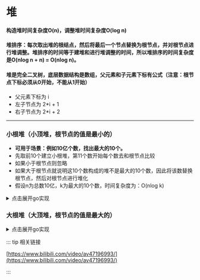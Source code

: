 # 堆
#### 构造堆时间复杂度O(n)，调整堆时间复杂度O(log n)
#### 堆排序：每次取出堆的根结点，然后将最后一个节点替换为根节点，并对根节点进行堆调整。堆排序的时间等于建堆和进行堆调整的时间，所以堆排序的时间复杂度是O(nlog n + n) = O(nlog n)。
#### 堆是完全二叉树，底层数据结构是数组，父元素和子元素下标有公式（注意：根节点下标必须从0开始，不能从1开始）
* 父元素下标为 i
* 左子节点为 2*i + 1
* 右子节点为 2*i + 2
---

### 小根堆（小顶堆，根节点的值是最小的）
* **可用于场景：例如10亿个数，找出最大的10个。**
* 先取前10个建立小根堆，第11个数开始每个数去和根节点比较
* 如果小于根节点则忽略
* 如果大于根节点就说明这10个数构成的堆不是最大的10个数，因此将该数替换根节点，然后对根节点进行堆化
* 假设n为总数10亿，k为最大的10个数，时间复杂度为：O(nlog k)

<details>

<summary>点击展开go实现</summary>

```go
// 从倒数第一个非叶子节点开始，倒着建堆
func buildHeap(arr []int) {
  lastNode := (len(arr) - 1) / 2
  for i := lastNode; i >= 0; i-- {
    heapify(arr, i)
  }
  fmt.Println("buildHeap: ", arr)
  return
}

// 自顶向下递归进行heapify，前提是本身已经构造好了小顶堆，替换根节点时，只需要对根节点调用heapify函数即可
func heapify(arr []int, i int) {
  c1 := 2 * i + 1 // 左子节点
  c2 := 2 * i + 2 // 右子节点
  min := i
  if c1 < len(arr) && arr[c1] < arr[min] {
    min = c1
  }
  if c2 < len(arr) && arr[c2] < arr[min] {
    min = c2
  }
  if min != i {
    swap(arr, min, i)
    heapify(arr, min)
  }
  return // 没有进行替换递归出口
}

// 堆排序：每次将最小值的根节点与最后一个节点互换，然后砍断最后一个节点（即之前的根节点），然后对根节点调用heapify
func heapSort(arr []int) {
  length := len(arr)
  for i := length-1; i >= 0; i-- {
    swap(arr, 0, i)
    heapify(arr[:i], 0)
  }
  return
}

func swap(arr []int, i, j int) {
  temp := arr[i]
  arr[i] = arr[j]
  arr[j] = temp
  return
}

func main() {
  arr := []int{4,3,2,5,6,1,10}
  buildHeap(arr)
  heapSort(arr)
  fmt.Println("heapSort: ", arr)
}

// 输出
// buildHeap:  [1 3 2 5 6 4 10]
// heapSort:  [10 6 5 4 3 2 1]
```

</details>

### 大根堆（大顶堆，根节点的值是最大的）

<details>

<summary>点击展开go实现</summary>

```go
func buildHeap(arr []int) {
  lastNode := (len(arr) - 1) / 2
  for i := lastNode; i >= 0; i-- {
    heapify(arr, i)
  }
  fmt.Println("buildHeap: ", arr)
  return
}

// 自顶向下递归进行heapify，前提是本身已经构造好了大顶堆，替换根节点时，只需要对根节点调用heapify函数即可
func heapify(arr []int, i int) {
  c1 := 2 * i + 1 // 左子节点
  c2 := 2 * i + 2 // 右子节点
  max := i
  if c1 < len(arr) && arr[c1] > arr[max] {
    max = c1
  }
  if c2 < len(arr) && arr[c2] > arr[max] {
    max = c2
  }
  if max != i {
    swap(arr, max, i)
    heapify(arr, max)
  }
  return // 没有进行替换递归出口
}

// 堆排序：每次将最大值的根节点与最后一个节点互换，然后砍断最后一个节点（即之前的根节点），然后对根节点调用heapify
func heapSort(arr []int) {
  length := len(arr)
  for i := length-1; i >= 0; i-- {
    swap(arr, 0, i)
    heapify(arr[:i], 0)
  }
  return
}

func swap(arr []int, i, j int) {
  temp := arr[i]
  arr[i] = arr[j]
  arr[j] = temp
  return
}

func main() {
  arr := []int{4,3,2,5,6,1,10}
  buildHeap(arr)
  heapSort(arr)
  fmt.Println("heapSort: ", arr)
}

// 输出
// buildHeap:  [10 6 4 5 3 1 2]
// heapSort:  [1 2 3 4 5 6 10]
```

</details>

::: tip 相关链接

[https://www.bilibili.com/video/av47196993/](https://www.bilibili.com/video/av47196993/)

:::
